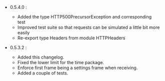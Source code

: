 - 0.5.4.0 :
    * Added the type HTTP500PrecursorException and corresponding test
    * Improved test suite so that requests can be simulated a little bit more easily
    * Re-export type Headers from module HTTPHeaders

- 0.5.3.2 : 
    * Added this changelog. 
    * Fixed the lower limit for the time package.
    * Enforce first frame being a settings frame when receiving.
    * Added a couple of tests.
